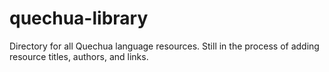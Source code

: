 # quechua-library
Directory for all Quechua language resources. Still in the process of adding resource titles, authors, and links.
